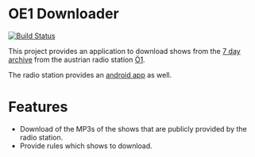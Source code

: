 # OE1 Downloader

[![Build Status](https://circleci.com/gh/phvogt/Oe1Downloader.svg?style=shield&circle-token=4a2fb7ee40d094c07a404d18ff2d97cd840b95bf)](https://circleci.com/gh/phvogt/Oe1Downloader)

This project provides an application to download shows from the [7 day archive](http://oe1.orf.at/konsole?show=ondemand) from the austrian radio station [Ö1](http://oe1.orf.at).

The radio station provides an [android app](https://play.google.com/store/apps/details?id=com.nousguide.oe1&hl=en) as well.

# Features

* Download of the MP3s of the shows that are publicly provided by the radio station.
* Provide rules which shows to download.
